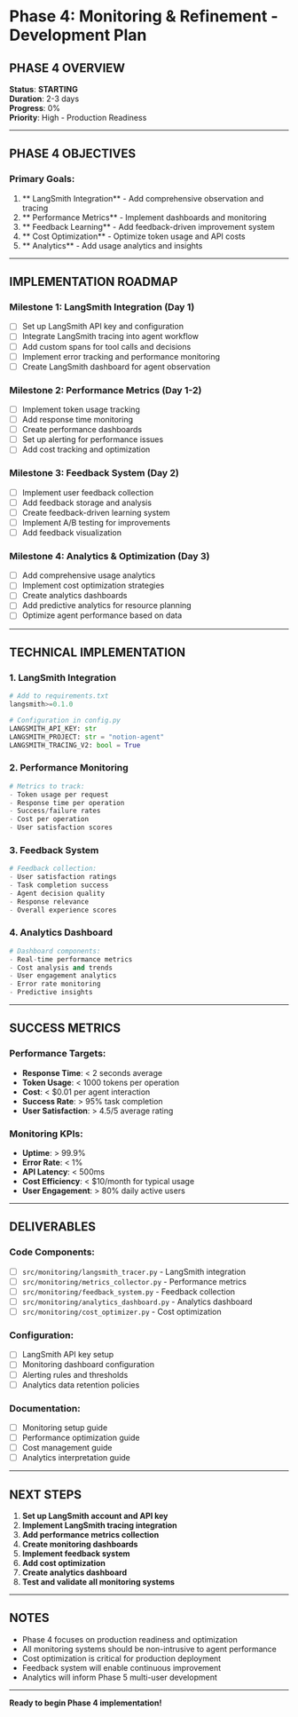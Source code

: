 # Phase 4: Monitoring & Refinement - Development Plan

##  **PHASE 4 OVERVIEW**

**Status**:  **STARTING**  
**Duration**: 2-3 days  
**Progress**: 0%  
**Priority**: High - Production Readiness

---

##  **PHASE 4 OBJECTIVES**

### **Primary Goals:**
1. ** LangSmith Integration** - Add comprehensive observation and tracing
2. ** Performance Metrics** - Implement dashboards and monitoring
3. ** Feedback Learning** - Add feedback-driven improvement system
4. ** Cost Optimization** - Optimize token usage and API costs
5. ** Analytics** - Add usage analytics and insights

---

##  **IMPLEMENTATION ROADMAP**

### **Milestone 1: LangSmith Integration (Day 1)**
- [ ] Set up LangSmith API key and configuration
- [ ] Integrate LangSmith tracing into agent workflow
- [ ] Add custom spans for tool calls and decisions
- [ ] Implement error tracking and performance monitoring
- [ ] Create LangSmith dashboard for agent observation

### **Milestone 2: Performance Metrics (Day 1-2)**
- [ ] Implement token usage tracking
- [ ] Add response time monitoring
- [ ] Create performance dashboards
- [ ] Set up alerting for performance issues
- [ ] Add cost tracking and optimization

### **Milestone 3: Feedback System (Day 2)**
- [ ] Implement user feedback collection
- [ ] Add feedback storage and analysis
- [ ] Create feedback-driven learning system
- [ ] Implement A/B testing for improvements
- [ ] Add feedback visualization

### **Milestone 4: Analytics & Optimization (Day 3)**
- [ ] Add comprehensive usage analytics
- [ ] Implement cost optimization strategies
- [ ] Create analytics dashboards
- [ ] Add predictive analytics for resource planning
- [ ] Optimize agent performance based on data

---

##  **TECHNICAL IMPLEMENTATION**

### **1. LangSmith Integration**
```python
# Add to requirements.txt
langsmith>=0.1.0

# Configuration in config.py
LANGSMITH_API_KEY: str
LANGSMITH_PROJECT: str = "notion-agent"
LANGSMITH_TRACING_V2: bool = True
```

### **2. Performance Monitoring**
```python
# Metrics to track:
- Token usage per request
- Response time per operation
- Success/failure rates
- Cost per operation
- User satisfaction scores
```

### **3. Feedback System**
```python
# Feedback collection:
- User satisfaction ratings
- Task completion success
- Agent decision quality
- Response relevance
- Overall experience scores
```

### **4. Analytics Dashboard**
```python
# Dashboard components:
- Real-time performance metrics
- Cost analysis and trends
- User engagement analytics
- Error rate monitoring
- Predictive insights
```

---

##  **SUCCESS METRICS**

### **Performance Targets:**
- **Response Time**: < 2 seconds average
- **Token Usage**: < 1000 tokens per operation
- **Cost**: < $0.01 per agent interaction
- **Success Rate**: > 95% task completion
- **User Satisfaction**: > 4.5/5 average rating

### **Monitoring KPIs:**
- **Uptime**: > 99.9%
- **Error Rate**: < 1%
- **API Latency**: < 500ms
- **Cost Efficiency**: < $10/month for typical usage
- **User Engagement**: > 80% daily active users

---

##  **DELIVERABLES**

### **Code Components:**
- [ ] `src/monitoring/langsmith_tracer.py` - LangSmith integration
- [ ] `src/monitoring/metrics_collector.py` - Performance metrics
- [ ] `src/monitoring/feedback_system.py` - Feedback collection
- [ ] `src/monitoring/analytics_dashboard.py` - Analytics dashboard
- [ ] `src/monitoring/cost_optimizer.py` - Cost optimization

### **Configuration:**
- [ ] LangSmith API key setup
- [ ] Monitoring dashboard configuration
- [ ] Alerting rules and thresholds
- [ ] Analytics data retention policies

### **Documentation:**
- [ ] Monitoring setup guide
- [ ] Performance optimization guide
- [ ] Cost management guide
- [ ] Analytics interpretation guide

---

##  **NEXT STEPS**

1. **Set up LangSmith account and API key**
2. **Implement LangSmith tracing integration**
3. **Add performance metrics collection**
4. **Create monitoring dashboards**
5. **Implement feedback system**
6. **Add cost optimization**
7. **Create analytics dashboard**
8. **Test and validate all monitoring systems**

---

##  **NOTES**

- Phase 4 focuses on production readiness and optimization
- All monitoring systems should be non-intrusive to agent performance
- Cost optimization is critical for production deployment
- Feedback system will enable continuous improvement
- Analytics will inform Phase 5 multi-user development

---

**Ready to begin Phase 4 implementation!**  